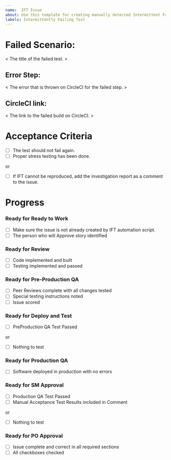 ```yaml
---
name:  IFT Issue
about: Use this template for creating manually detected Intermittent Failing Tests
labels: Intermittently Failing Test
---
```


# Failed Scenario:
< The title of the failed test. >

## Error Step:
< The error that is thrown on CircleCI for the failed step. >

## CircleCI link:
< The link to the failed build on CircleCI. >

# Acceptance Criteria
- [ ] The test should not fail again.
- [ ] Proper stress testing has been done.

or

- [ ] If IFT cannot be reproduced, add the investigation report as a comment to the issue.

# Progress
### Ready for Ready to Work
- [ ] Make sure the issue is not already created by IFT automation script.
- [ ] The person who will Approve story identified

### Ready for Review
- [ ] Code implemented and built
- [ ] Testing implemented and passed

### Ready for Pre-Production QA
- [ ] Peer Reviews complete with all changes tested
- [ ] Special testing instructions noted
- [ ] Issue scored

### Ready for Deploy and Test
- [ ] PreProduction QA Test Passed

or
 
- [ ] Nothing to test

### Ready for Production QA
- [ ] Software deployed in production with no errors

### Ready for SM Approval
- [ ] Production QA Test Passed
- [ ] Manual Acceptance Test Results included in Comment

or
 
- [ ] Nothing to test

### Ready for PO Approval
- [ ] Issue complete and correct in all required sections
- [ ] All checkboxes checked
